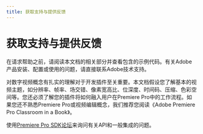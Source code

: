 ```yaml
---
title: 获取支持与提供反馈
---
```

# 获取支持与提供反馈

在请求帮助之前，请阅读本文档的相关部分并查看包含的示例代码。有关Adobe产品安装、配置或使用的问题，请直接联系Adobe技术支持。

对数字视频概念有扎实的理解对于开发插件至关重要。本文档假设您了解基本的视频主题，如分辨率、帧率、场交错、像素宽高比、位深度、时间码、压缩、色彩空间等。您还必须了解您的插件将如何融入用户在Premiere Pro中的工作流程。如果您还不熟悉Premiere Pro或视频编辑概念，我们推荐您阅读《Adobe Premiere Pro Classroom in a Book》。

使用[Premiere Pro SDK论坛](https://community.adobe.com/t5/forums/filteredbylabelpage/board-id/premiere-pro/label-name/sdk)来询问有关API和一般集成的问题。
